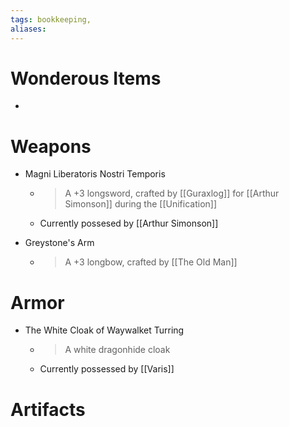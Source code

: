 ```yaml
---
tags: bookkeeping, 
aliases:
---
```


# Wonderous Items
- 
# Weapons
- Magni Liberatoris Nostri Temporis
	- > A +3 longsword, crafted by [[Guraxlog]] for [[Arthur Simonson]] during the [[Unification]]
	- Currently possesed by [[Arthur Simonson]]

- Greystone's Arm
	- > A +3 longbow, crafted by [[The Old Man]]

# Armor
- The White Cloak of Waywalket Turring
	- > A white dragonhide cloak
	- Currently possessed by [[Varis]]

# Artifacts